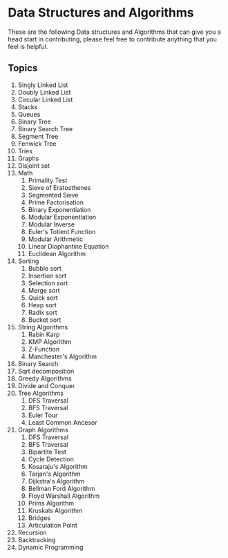 # Data Structures and Algorithms

These are the following Data structures and Algorithms that can give you a head start in contributing, please feel free to contribute anything that you feel is helpful.

## Topics

1. Singly Linked List
2. Doubly Linked List
3. Circular Linked List
4. Stacks
5. Queues
6. Binary Tree
7. Binary Search Tree
8. Segment Tree
9. Fenwick Tree
10. Tries
11. Graphs
12. Disjoint set
13. Math
    1. Primality Test
    2. Sieve of Eratosthenes
    3. Segmented Sieve
    4. Prime Factorisation
    5. Binary Exponentiation
    6. Modular Exponentiation
    7. Modular Inverse
    8. Euler's Totient Function
    9. Modular Arithmetic
    10. Linear Diophantine Equation
    11. Euclidean Algorithm
14. Sorting
    1. Bubble sort
    2. Insertion sort
    3. Selection sort
    4. Merge sort
    5. Quick sort
    6. Heap sort
    7. Radix sort
    8. Bucket sort
15. String Algorithms
    1. Rabin Karp
    2. KMP Algorithm
    3. Z-Function
    4. Manchester's Algorithm
16. Binary Search
17. Sqrt decomposition
18. Greedy Algorithms
19. Divide and Conquer
20. Tree Algorithms
    1. DFS Traversal
    2. BFS Traversal
    3. Euler Tour
    4. Least Common Ancesor
21. Graph Algorithms
    1. DFS Traversal
    2. BFS Traversal
    3. Bipartite Test
    4. Cycle Detection
    5. Kosaraju's Algorithm
    6. Tarjan's Algorithm
    7. Dijkstra's Algorithm
    8. Bellman Ford Algorithm
    9. Floyd Warshall Algorithm
    10. Prims Algorithm
    11. Kruskals Algorithm
    12. Bridges 
    13. Articulation Point
22. Recursion
23. Backtracking
24. Dynamic Programming
